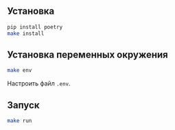 ## Установка

```bash
pip install poetry
make install
```

## Установка переменных окружения
```bash
make env
```
Настроить файл `.env`.

## Запуск
```bash
make run
```
